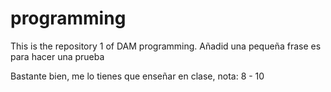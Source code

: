 # programming
This is the repository 1 of DAM programming. Añadid una pequeña frase es para hacer una prueba

Bastante bien, me lo tienes que enseñar en clase, nota: 8 - 10
